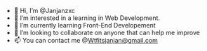 - 👋 Hi, I’m @Janjanzxc
- 👀 I’m interested in a learning in Web  Development.
- 🌱 I’m currently learning Front-End Developement
- 💞️ I’m looking to collaborate on anyone that can help me improve
- 📫 You can contact me @Wtfitsjanjan@gmail.com
